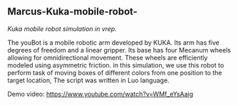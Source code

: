 ## Marcus-Kuka-mobile-robot-
*Kuka mobile robot simulation in vrep.*

The youBot is a mobile robotic arm developed by KUKA. Its arm has five degrees of freedom and a linear gripper. Its base has four Mecanum wheels allowing for omnidirectional movement. These wheels are efficiently modeled using asymmetric friction. in this simulation, we use this robot to perform task of moving boxes of different colors from one position to the target location, The script was written in Luo language.

Demo video: https://www.youtube.com/watch?v=WMf_eYsAaig


